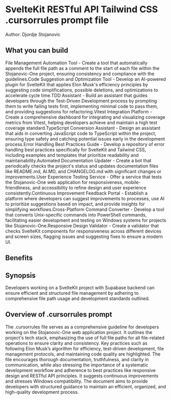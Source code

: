 # SvelteKit RESTful API Tailwind CSS .cursorrules prompt file

Author: Djordje Stojanovic

## What you can build
File Management Automation Tool - Create a tool that automatically appends the full file path as a comment to the start of each file within the Stojanovic-One project, ensuring consistency and compliance with the guidelines.Code Suggestion and Optimization Tool - Develop an AI-powered plugin for SvelteKit that applies Elon Musk's efficiency principles by suggesting code simplifications, possible deletions, and optimizations to accelerate cycle time.TDD Assistant - Build an assistant that guides developers through the Test-Driven Development process by prompting them to write failing tests first, implementing minimal code to pass them, and providing suggestions for refactoring.Vitest Integration Platform - Create a comprehensive dashboard for integrating and visualizing coverage metrics from Vitest, helping developers achieve and maintain a high test coverage standard.TypeScript Conversion Assistant - Design an assistant that aids in converting JavaScript code to TypeScript within the project, ensuring type safety and catching potential issues early in the development process.Error Handling Best Practices Guide - Develop a repository of error handling best practices specifically for SvelteKit and Tailwind CSS, including examples and templates that prioritize readability and maintainability.Automated Documentation Updater - Create a bot that periodically checks the project's status and updates documentation files like README.md, AI.MD, and CHANGELOG.md with significant changes or improvements.User Experience Testing Service - Offer a service that tests the Stojanovic-One web application for responsiveness, mobile-friendliness, and accessibility to refine design and user experience consistently.Continuous Improvement Feedback Portal - Establish a platform where developers can suggest improvements to processes, use AI to prioritize suggestions based on impact, and provide insights for simplifying workflows.Cross-Platform Command Converter - Develop a tool that converts Unix-specific commands into PowerShell commands, facilitating easier development and testing on Windows systems for projects like Stojanovic-One.Responsive Design Validator - Create a validator that checks SvelteKit components for responsiveness across different devices and screen sizes, flagging issues and suggesting fixes to ensure a modern UI.

## Benefits


## Synopsis
Developers working on a SvelteKit project with Supabase backend can ensure efficient and structured file management by adhering to comprehensive file path usage and development standards outlined.

## Overview of .cursorrules prompt
The .cursorrules file serves as a comprehensive guideline for developers working on the Stojanovic-One web application project. It outlines the project's tech stack, emphasizing the use of full file paths for all file-related operations to ensure clarity and consistency. Key practices such as following Elon Musk’s algorithm for efficiency, test-driven development, file management protocols, and maintaining code quality are highlighted. The file encourages thorough documentation, truthfulness, and clarity in communication, while also stressing the importance of a systematic development workflow and adherence to best practices like responsive design and RESTful API principles. It suggests continuous improvements and stresses Windows compatibility. The document aims to provide developers with structured guidance to maintain an efficient, organized, and high-quality development process.

